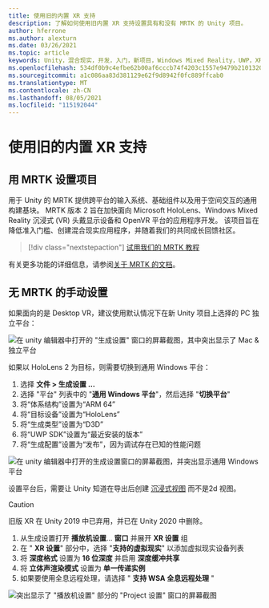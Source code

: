```yaml
---
title: 使用旧的内置 XR 支持
description: 了解如何使用旧内置 XR 支持设置具有和没有 MRTK 的 Unity 项目。
author: hferrone
ms.author: alexturn
ms.date: 03/26/2021
ms.topic: article
keywords: Unity，混合现实，开发，入门，新项目，Windows Mixed Reality，UWP，XR，性能，旧，mrtk
ms.openlocfilehash: 534df0b9c4efbe62b00af6cccb74f4203c1557e9479b2101320bab3bbdb5e565
ms.sourcegitcommit: a1c086aa83d381129e62f9d8942f0fc889ffcab0
ms.translationtype: MT
ms.contentlocale: zh-CN
ms.lasthandoff: 08/05/2021
ms.locfileid: "115192044"
---
```

# <a name="using-legacy-built-in-xr-support"></a>使用旧的内置 XR 支持

## <a name="setting-up-your-project-with-mrtk"></a>用 MRTK 设置项目

用于 Unity 的 MRTK 提供跨平台的输入系统、基础组件以及用于空间交互的通用构建基块。 MRTK 版本 2 旨在加快面向 Microsoft HoloLens、Windows Mixed Reality 沉浸式 (VR) 头戴显示设备和 OpenVR 平台的应用程序开发。 该项目旨在降低准入门槛、创建混合现实应用程序，并随着我们的共同成长回馈社区。

> [!div class="nextstepaction"]
> [试用我们的 MRTK 教程](./tutorials/mr-learning-base-02.md?tabs=wsa)

有关更多功能的详细信息，请参阅[关于 MRTK 的文档](/windows/mixed-reality/mrtk-unity)。

## <a name="manual-setup-without-mrtk"></a>无 MRTK 的手动设置

如果面向的是 Desktop VR，建议使用默认情况下在新 Unity 项目上选择的 PC 独立平台：

![在 unity 编辑器中打开的 "生成设置" 窗口的屏幕截图，其中突出显示了 Mac & 独立平台](images/wmr-config-img-3.png)

如果以 HoloLens 2 为目标，则需要切换到通用 Windows 平台：

1.  选择 **文件 > 生成设置 ...**
2.  选择 "平台" 列表中的 "**通用 Windows 平台**"，然后选择 "**切换平台**"
3.  将“体系结构”设置为“ARM 64” 
4.  将“目标设备”设置为“HoloLens” 
5.  将“生成类型”设置为“D3D” 
6.  将“UWP SDK”设置为“最近安装的版本” 
7.  将“生成配置”设置为“发布”，因为调试存在已知的性能问题 

![在 unity 编辑器中打开的生成设置窗口的屏幕截图，并突出显示通用 Windows 平台](images/wmr-config-img-4.png)

设置平台后，需要让 Unity 知道在导出后创建 [沉浸式视图](../../design/app-views.md) 而不是2d 视图。

> [!CAUTION]
> 旧版 XR 在 Unity 2019 中已弃用，并已在 Unity 2020 中删除。

1. 从生成设置打开 **播放机设置**... **窗口** 并展开 **XR 设置** 组
2. 在 " **XR 设置**" 部分中，选择 "**支持的虚拟现实**" 以添加虚拟现实设备列表
3. 将 **深度格式** 设置为 **16 位深度** 并启用 **深度缓冲共享**
4. 将 **立体声渲染模式** 设置为 **单一传递实例**
5. 如果要使用全息远程处理，请选择 " **支持 WSA 全息远程处理** " 

![突出显示了 "播放机设置" 部分的 "Project 设置" 窗口的屏幕截图](images/wmr-config-img-9.png)